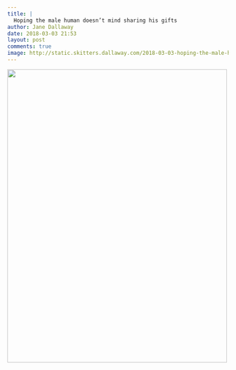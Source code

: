 ```yaml
---
title: |
  Hoping the male human doesn’t mind sharing his gifts
author: Jane Dallaway
date: 2018-03-03 21:53
layout: post
comments: true
image: http://static.skitters.dallaway.com/2018-03-03-hoping-the-male-human-doesn-t-mind-sharing-his-gifts-thumb-1-IMG-1691.JPG
---
```


<div>
        <a href="http://static.skitters.dallaway.com/2018-03-03-hoping-the-male-human-doesn-t-mind-sharing-his-gifts-fullsize-1-IMG-1691.JPG">
          <img src="http://static.skitters.dallaway.com/2018-03-03-hoping-the-male-human-doesn-t-mind-sharing-his-gifts-thumb-1-IMG-1691.JPG" width="500" height="667"/>
        </a>
      </div>


  
      
